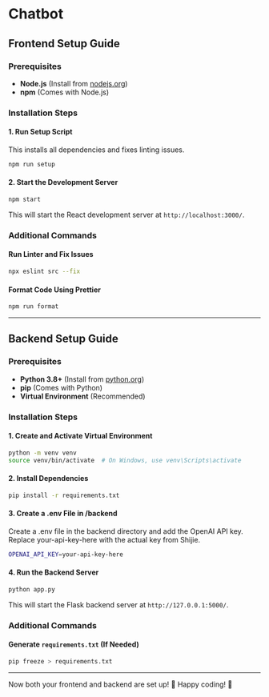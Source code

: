 # Chatbot

## Frontend Setup Guide

### Prerequisites

- **Node.js** (Install from [nodejs.org](https://nodejs.org))
- **npm** (Comes with Node.js)

### Installation Steps

#### 1. Run Setup Script

This installs all dependencies and fixes linting issues.

```bash
npm run setup
```

#### 2. Start the Development Server

```bash
npm start
```

This will start the React development server at `http://localhost:3000/`.

### Additional Commands

#### Run Linter and Fix Issues

```bash
npx eslint src --fix
```

#### Format Code Using Prettier

```bash
npm run format
```

---

## Backend Setup Guide

### Prerequisites

- **Python 3.8+** (Install from [python.org](https://www.python.org))
- **pip** (Comes with Python)
- **Virtual Environment** (Recommended)

### Installation Steps

#### 1. Create and Activate Virtual Environment

```bash
python -m venv venv
source venv/bin/activate  # On Windows, use venv\Scripts\activate
```

#### 2. Install Dependencies

```bash
pip install -r requirements.txt
```

#### 3. Create a .env File in /backend

Create a .env file in the backend directory and add the OpenAI API key.
Replace your-api-key-here with the actual key from Shijie.

```bash
OPENAI_API_KEY=your-api-key-here
```

#### 4. Run the Backend Server

```bash
python app.py
```

This will start the Flask backend server at `http://127.0.0.1:5000/`.

### Additional Commands

#### Generate `requirements.txt` (If Needed)

```bash
pip freeze > requirements.txt
```

---

Now both your frontend and backend are set up! 🚀 Happy coding! 🎉
